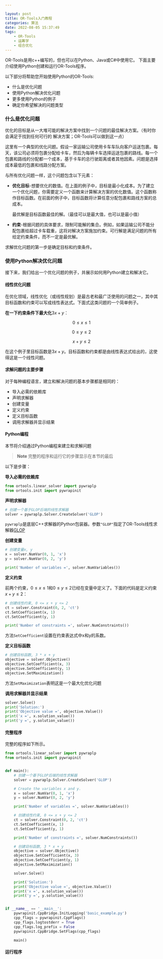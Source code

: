 ```yaml
---

layout: post
title: OR-Tools入门教程
categories: 算法
date: 2022-08-05 15:37:49
tags:
    - OR-Tools
    - 运筹学
    - 组合优化
---
```

OR-Tools是用c++编写的，但也可以在Python、Java或C#中使用它。
下面主要介绍使用Python创建和运行OR-Tools程序。

以下部分将帮助您开始使用Python的OR-Tools:

* 什么是优化问题
* 使用Python解决优化问题
* 更多使用Python的例子
* 确定你希望解决的问题类型

### 什么是优化问题

优化的目标是从一大堆可能的解决方案中找到一个问题的最佳解决方案。（有时你会满足于找到任何可行的
解决方案；OR-Tools可以做到这一点）

这里有一个典型的优化问题。假设一家运输公司使用卡车车队向客户运送包裹。每天，该公司必须将包裹分配给卡车，然后为每辆卡车选择运送包裹的路线。每一个包裹和路线的分配都一个成本，基于卡车的总行驶距离或者其他因素。问题是选择成本最低的包裹和线路分配方案。

与所有优化问题一样，这个问题包含以下元素：

* **优化目标**-想要优化的数值。在上面的例子中，目标是最小化成本。为了建立一个优化问题，你需要定义一个函数来计算解决方案的优化数值。这个函数称作目标函数。在前面的例子中，目标函数将计算任意分配包裹和路线方案的总成本。
  
  最优解是目标函数最佳的解。（最佳可以是最大值，也可以是最小值）
* **约束**-根据问题的具体要求，限制可能解的集合。例如，如果运输公司不能分配包裹给超过卡车载重，这将对解决方案施加约束。可行解是满足问题的所有给定约束条件，而不一定是最优解。

求解优化问题的第一步是确定目标和约束条件。

### 使用Python解决优化问题
接下来，我们给出一个优化问题的例子，并展示如何用Python建立和解决它。

#### 线性优化问题
在优化领域，线性优化（或线性规划）是最古老和最广泛使用的问题之一，其中其目标函数和约束可以写成线性表达式。下面式这类问题的一个简单例子。

**在一下约束条件下最大化**$3x + y$：

$$ 0 \leq x \leq 1 $$

$$ 0 \leq y \leq 2 $$

$$  x + y \leq 2 $$

在这个例子里目标函数是$3x + y$。目标函数和约束都是由线性表达式给出的，这使得这是一个线性问题。

#### 求解问题的主要步骤
对于每种编程语言，建立和解决问题的基本步骤都是相同的：

* 导入必需的依赖库
* 声明求解器
* 创建变量
* 定义约束
* 定义目标函数
* 调用求解器并显示结果

#### Python编程
本节将介绍通过Python编程来建立和求解问题

> **Note**
> 完整的程序和运行它的步骤显示在本节的最后

以下是步骤：

**导入必需的依赖库**
```python
from ortools.linear_solver import pywraplp
from ortools.init import pywrapinit
```
**声明求解器**
```python
# 创建一个基于GLOP后端的线性求解器
solver = pywraplp.Solver.CreateSolver('GLOP')
```
`pywraplp`是底层C++求解器的Python包装器。参数`"GLOP"`指定了OR-Tools线性求解器[GLOP]()

**创建变量**
```python
# 创建变量x, y
x = solver.NumVar(0, 1, 'x')
y = solver.NumVar(0, 2, 'y')

print('Number of variables =', solver.NumVariables())
```
**定义约束**

前两个约束，$0 \leq x \leq 1$和$0 \leq y \leq 2$已经在变量中定义了。下面的代码是定义约束
$x + y \leq 2$：
```python
# 创建线性约束, 0 <= x + y <= 2
ct = solver.Constraint(0, 2, 'ct')
ct.SetCoefficient(x, 1)
ct.SetCoefficient(y, 1)

print('Number of constraints =', solver.NumConstraints())
```
方法`SetCoefficient`设置在约束表达式中x和y的系数。

**定义目标函数**
```python
# 创建目标函数, 3 * x + y
objective = solver.Objective()
objective.SetCoefficient(x, 3)
objective.SetCoefficient(y, 1)
objective.SetMaximization()
```
方法`SetMaximization`表明这是一个最大化优化问题

**调用求解器并显示结果**
```python
solver.Solve()
print('Solution:')
print('Objective value =', objective.Value())
print('x =', x.solution_value())
print('y =', y.solution_value())
```

#### 完整程序
完整的程序如下所示。
```python
from ortools.linear_solver import pywraplp
from ortools.init import pywrapinit


def main():
    # 创建一个基于GLOP后端的线性求解器
    solver = pywraplp.Solver.CreateSolver('GLOP')

    # Create the variables x and y.
    x = solver.NumVar(0, 1, 'x')
    y = solver.NumVar(0, 2, 'y')

    print('Number of variables =', solver.NumVariables())

    # 创建线性约束, 0 <= x + y <= 2
    ct = solver.Constraint(0, 2, 'ct')
    ct.SetCoefficient(x, 1)
    ct.SetCoefficient(y, 1)

    print('Number of constraints =', solver.NumConstraints())

    # 创建目标函数, 3 * x + y
    objective = solver.Objective()
    objective.SetCoefficient(x, 3)
    objective.SetCoefficient(y, 1)
    objective.SetMaximization()

    solver.Solve()

    print('Solution:')
    print('Objective value =', objective.Value())
    print('x =', x.solution_value())
    print('y =', y.solution_value())


if __name__ == '__main__':
    pywrapinit.CppBridge.InitLogging('basic_example.py')
    cpp_flags = pywrapinit.CppFlags()
    cpp_flags.logtostderr = True
    cpp_flags.log_prefix = False
    pywrapinit.CppBridge.SetFlags(cpp_flags)

    main()
```
#### 运行程序

